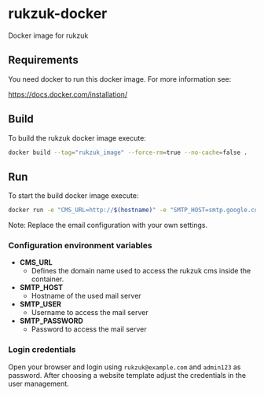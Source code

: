 # rukzuk-docker
Docker image for rukzuk

## Requirements

You need docker to run this docker image. For more information see:

https://docs.docker.com/installation/


## Build
To build the rukzuk docker image execute:

```sh
docker build --tag="rukzuk_image" --force-rm=true --no-cache=false .
```

## Run
To start the build docker image execute:

```sh
docker run -e "CMS_URL=http://$(hostname)" -e "SMTP_HOST=smtp.google.com" -e "SMTP_USER=you@gmail.com" -e "SMTP_PASSWORD=password" -d -p 80:80 rukzuk_image

```

Note: Replace the email configuration with your own settings.

### Configuration environment variables
* **CMS_URL**
  * Defines the domain name used to access the rukzuk cms inside the container.
* **SMTP_HOST**
  * Hostname of the used mail server
* **SMTP_USER**
  * Username to access the mail server
* **SMTP_PASSWORD**
  * Password to access the mail server


### Login credentials

Open your browser and login using `rukzuk@example.com` and `admin123` as password. After choosing a website template adjust the credentials in the user management.
